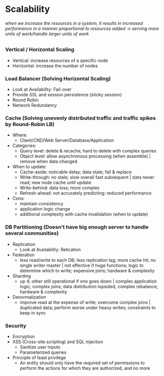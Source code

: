 # Scalability

###### when we increase the resources in a system, it results in increased performance in a manner proportional to resources added -> serving more units of work/handle larger units of work

### Vertical / Horizontal Scaling
* Vertical: increase resources of a specific node
* Horizontal: increase the number of nodes

### Load Balancer (Solving Horizontal Scaling)
* Look at Availability: Fail-over
* Provide SSL and session persistence (sticky session)
* Round Robin
* Network Redundancy

### Cache (Solving unevenly distributed traffic and traffic spikes by Round-Robin LB)
* Where:
    - Client/CND/Web Server/Database/Application
* Categories:
    - Query level: delete & recache; hard to delete with complex queries
    - Object level: allow asynchronous processing (when assemble) | remove when data changed
* When to update:
    - Cache-aside: noticable delay; data stale; fail & replace
    - Write-through: no stale; slow overall fast subsequent | data never read; new node cache until update
    - Write-behind: data loss; more complex
    - Refresh-ahead: not accurately predicting: reduced performance
* Cons:
    - maintain consistency
    - application logic change
    - additional complexity with cache invalidation (when to update)

### DB Partitioning (Doesn't have big enough server to handle several communities)
* Replication
    - Look at Availability: Relication
* Federation
    - less read/write to each DB; less replication lag; more cache hit; no single writer master | not effective if huge functions; logic to determine which to write; expensive joins; hardware & complexity
* Sharding
    - up 4; other still operational if one goes down | complex application logic; complex joins; data distribution lopsided, complex rebalance; hardware & complexity
* Denormalization
    - improve read at the expense of write; overcome complex joins | duplicated data; perform worse under heavy writes; constraints to keep in sync


### Security
* Encryption
* XSS (Cross-site scripting) and SQL injection
    - Sanitize user inputs
    - Parameterized queries
* Principle of least privilege
    - An entity should only have the required set of permissions to perform the actions for which they are authorized, and no more
